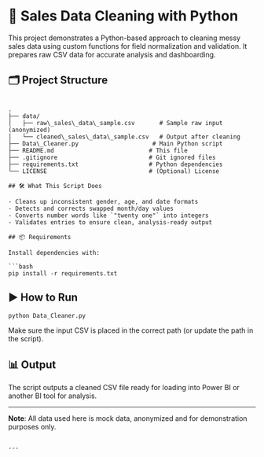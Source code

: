 # 🧹 Sales Data Cleaning with Python

This project demonstrates a Python-based approach to cleaning messy sales data using custom functions for field normalization and validation. It prepares raw CSV data for accurate analysis and dashboarding.

## 🗂 Project Structure

```

.
├── data/
│   ├── raw\_sales\_data\_sample.csv       # Sample raw input (anonymized)
│   └── cleaned\_sales\_data\_sample.csv   # Output after cleaning
├── Data\_Cleaner.py                     # Main Python script
├── README.md                           # This file
├── .gitignore                          # Git ignored files
├── requirements.txt                    # Python dependencies
└── LICENSE                             # (Optional) License

## 🛠 What This Script Does

- Cleans up inconsistent gender, age, and date formats
- Detects and corrects swapped month/day values
- Converts number words like `"twenty one"` into integers
- Validates entries to ensure clean, analysis-ready output

## 📦 Requirements

Install dependencies with:

```bash
pip install -r requirements.txt
````

## ▶️ How to Run

```bash
python Data_Cleaner.py
```

Make sure the input CSV is placed in the correct path (or update the path in the script).

## 📊 Output

The script outputs a cleaned CSV file ready for loading into Power BI or another BI tool for analysis.

---

**Note**: All data used here is mock data, anonymized and for demonstration purposes only.

````

---
